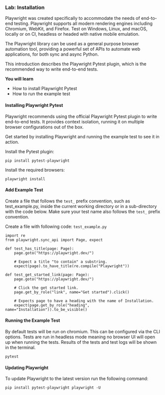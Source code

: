 ### Lab: Installation

Playwright was created specifically to accommodate the needs of end-to-end testing. Playwright supports all modern rendering engines including Chromium, WebKit, and Firefox. Test on Windows, Linux, and macOS, locally or on CI, headless or headed with native mobile emulation.

The Playwright library can be used as a general purpose browser automation tool, providing a powerful set of APIs to automate web applications, for both sync and async Python.

This introduction describes the Playwright Pytest plugin, which is the recommended way to write end-to-end tests.

**You will learn**

- How to install Playwright Pytest
- How to run the example test

#### Installing Playwright Pytest

Playwright recommends using the official Playwright Pytest plugin to write end-to-end tests. It provides context isolation, running it on multiple browser configurations out of the box.

Get started by installing Playwright and running the example test to see it in action.


Install the Pytest plugin:

`pip install pytest-playwright`

Install the required browsers:

`playwright install`

#### Add Example Test

Create a file that follows the `test_` prefix convention, such as test_example.py, inside the current working directory or in a sub-directory with the code below. Make sure your test name also follows the `test_` prefix convention.

Create a file with following code: `test_example.py`

```
import re
from playwright.sync_api import Page, expect

def test_has_title(page: Page):
    page.goto("https://playwright.dev/")

    # Expect a title "to contain" a substring.
    expect(page).to_have_title(re.compile("Playwright"))

def test_get_started_link(page: Page):
    page.goto("https://playwright.dev/")

    # Click the get started link.
    page.get_by_role("link", name="Get started").click()

    # Expects page to have a heading with the name of Installation.
    expect(page.get_by_role("heading", name="Installation")).to_be_visible()
```

#### Running the Example Test

By default tests will be run on chromium. This can be configured via the CLI options. Tests are run in headless mode meaning no browser UI will open up when running the tests. Results of the tests and test logs will be shown in the terminal.

`pytest`

#### Updating Playwright

To update Playwright to the latest version run the following command:

`pip install pytest-playwright playwright -U`